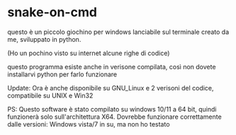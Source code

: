 # snake-on-cmd
questo è un piccolo giochino per windows lanciabile sul terminale creato da me, sviluppato in python.

(Ho un pochino visto su internet alcune righe di codice)

questo programma esiste anche in verisone compilata, così non dovete installarvi python per farlo funzionare

Update: Ora è anche disponibile su GNU_Linux e 2 verisoni del codice, compatibile su UNIX e Win32

PS: Questo software è stato compilato su windows 10/11 a 64 bit, quindi funzionerà solo sull'architettura X64. Dovrebbe funzionare correttamente dalle versioni: Windows vista/7 in su, ma non ho testato
